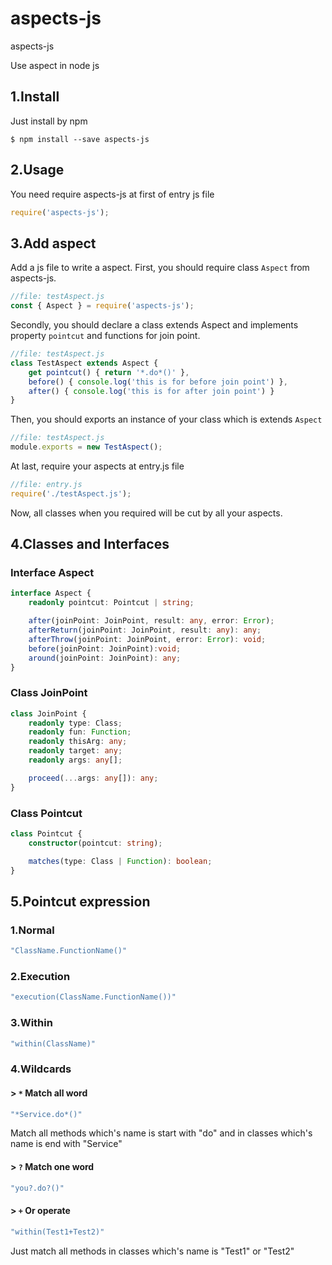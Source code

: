 # aspects-js
aspects-js

Use aspect in node js

## 1.Install
Just install by npm
```
$ npm install --save aspects-js
```

## 2.Usage
You need require aspects-js at first of entry js file
```javascript
require('aspects-js');
```

## 3.Add aspect
Add a js file to write a aspect.
First, you should require class `Aspect` from aspects-js.
```javascript
//file: testAspect.js
const { Aspect } = require('aspects-js');
```
Secondly, you should declare a class extends Aspect and implements property `pointcut` and functions for join point.
```javascript
//file: testAspect.js
class TestAspect extends Aspect {
    get pointcut() { return '*.do*()' },
    before() { console.log('this is for before join point') },
    after() { console.log('this is for after join point') }
}
````
Then, you should exports an instance of your class which is extends `Aspect`
```javascript
//file: testAspect.js
module.exports = new TestAspect();
```
At last, require your aspects at entry.js file
```javascript
//file: entry.js
require('./testAspect.js');
```
Now, all classes when you required will be cut by all your aspects.

## 4.Classes and Interfaces
### Interface Aspect
```typescript
interface Aspect {
    readonly pointcut: Pointcut | string;

    after(joinPoint: JoinPoint, result: any, error: Error);
    afterReturn(joinPoint: JoinPoint, result: any): any;
    afterThrow(joinPoint: JoinPoint, error: Error): void;
    before(joinPoint: JoinPoint):void;
    around(joinPoint: JoinPoint): any;
}
```

### Class JoinPoint
```typescript
class JoinPoint {
    readonly type: Class;
    readonly fun: Function;
    readonly thisArg: any;
    readonly target: any;
    readonly args: any[];

    proceed(...args: any[]): any;
}
```

### Class Pointcut
```typescript
class Pointcut {
    constructor(pointcut: string);

    matches(type: Class | Function): boolean;
}
```

## 5.Pointcut expression
### 1.Normal
```javascript
"ClassName.FunctionName()"
```
### 2.Execution
```javascript
"execution(ClassName.FunctionName())"
```
### 3.Within
```javascript
"within(ClassName)"
```

### 4.Wildcards
#### > `*` Match all word
```javascript
"*Service.do*()"
```
Match all methods which's name is start with "do" and in classes which's name is end with "Service"
#### > `?` Match one word
```javascript
"you?.do?()"
```
#### > `+` Or operate
```javascript
"within(Test1+Test2)"
```
Just match all methods in classes which's name is "Test1" or "Test2"
